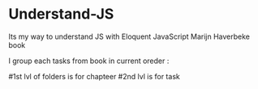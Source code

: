 # Understand-JS
Its my way to understand JS with Eloquent JavaScript Marijn Haverbeke book

I group each tasks from book in current oreder :

  #1st lvl of folders is for chapteer
  #2nd lvl is for task
